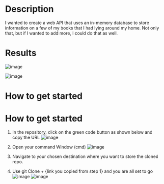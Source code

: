 # Description
I wanted to create a web API that uses an in-memory database to store information on a few of my books that I had lying around my home. Not only that, but if I wanted to add more, I could do that as well.

# Results
![image](https://github.com/jmorg85/Book-Lookup-WebAPI/assets/15697425/3da4303c-6810-454e-b568-e834c1a18d65)

![image](https://github.com/jmorg85/Book-Lookup-WebAPI/assets/15697425/b1e17f3a-6f7e-4406-b789-b9717b2d0f0a)

# How to get started
# How to get started
1.  In the repository, click on the green code button as shown below and copy the URL
![image](https://github.com/jmorg85/Display-my-github-repos-Frontend/assets/15697425/bdb9430f-4149-4824-8949-914081a5d29a)

2. Open your command Window (cmd)
![image](https://github.com/jmorg85/Display-my-github-repos-Frontend/assets/15697425/6c917aac-6ebc-46ce-a00e-fcdd32b02d05)

3. Navigate to your chosen destination where you want to store the cloned repo.
4. Use git Clone + {link you copied from step 1} and you are all set to go
![image](https://github.com/jmorg85/Book-Lookup-WebAPI/assets/15697425/3db833f7-007c-4765-95b0-f792bc4b4419)
![image](https://github.com/jmorg85/Book-Lookup-WebAPI/assets/15697425/867d62bc-af3d-4c93-acbc-06b2416bcb19)
